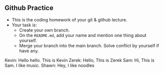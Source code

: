 ## Github Practice
* This is the coding homework of your git & github lecture.
* Your task is:
	* Create your own branch.  
	* On the `README.md`, add your name and mention one thing about yourself.  
	* Merge your branch into the main branch. Solve conflict by yourself if have any.

Kevin: Hello hello. This is Kevin
Zerek: Hello, This is Zerek
Sam: Hi, This is Sam. I like music. 
Shawn: Hey, I like noodles
